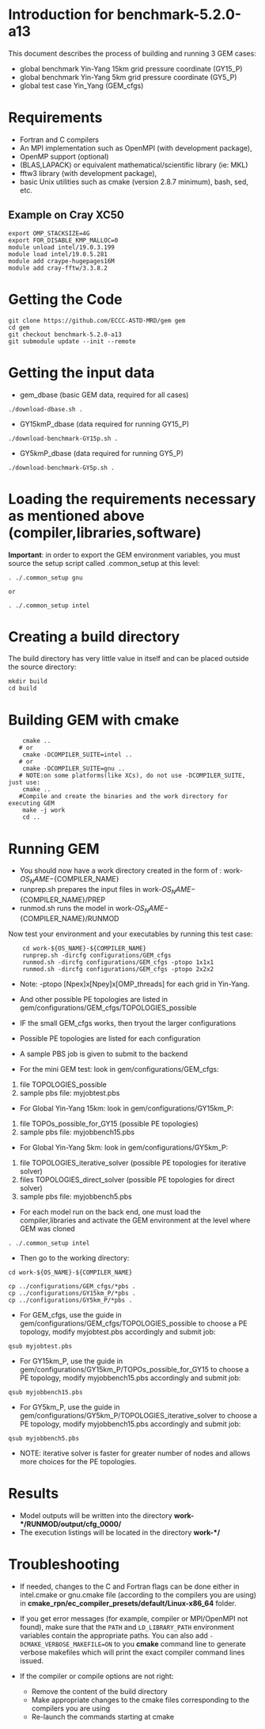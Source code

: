 # Introduction for benchmark-5.2.0-a13

This document describes the process of building and running 3 GEM cases:

* global benchmark Yin-Yang 15km grid pressure coordinate (GY15_P)
* global benchmark Yin-Yang 5km grid pressure coordinate (GY5_P)
* global test case Yin_Yang (GEM_cfgs)

# Requirements
* Fortran and C compilers
* An MPI implementation such as OpenMPI (with development package),
* OpenMP support (optional)
* (BLAS,LAPACK) or equivalent mathematical/scientific library (ie: MKL)
* fftw3 library (with development package),
* basic Unix utilities such as cmake (version 2.8.7 minimum), bash, sed, etc.

## Example on Cray XC50
   
 ```
export OMP_STACKSIZE=4G
export FOR_DISABLE_KMP_MALLOC=0
module unload intel/19.0.3.199
module load intel/19.0.5.281
module add craype-hugepages16M
module add cray-fftw/3.3.8.2
```

# Getting the Code
```
git clone https://github.com/ECCC-ASTD-MRD/gem gem
cd gem
git checkout benchmark-5.2.0-a13
git submodule update --init --remote
```

# Getting the input data

* gem_dbase (basic GEM data, required for all cases)

```
./download-dbase.sh .
```
* GY15kmP_dbase (data required for running GY15_P)

```
./download-benchmark-GY15p.sh .
```
* GY5kmP_dbase (data required for running GY5_P)

```
./download-benchmark-GY5p.sh .
```

# Loading the requirements necessary as mentioned above (compiler,libraries,software)

**Important**: in order to export the GEM environment variables, you must
  source the setup script called .common_setup at this level:

```
. ./.common_setup gnu

or

. ./.common_setup intel
```

# Creating a build directory

The build directory has very little value in itself and can be placed
outside the source directory:

```
mkdir build
cd build
```

# Building GEM with cmake
```
    cmake ..
   # or
    cmake -DCOMPILER_SUITE=intel ..
   # or
    cmake -DCOMPILER_SUITE=gnu ..
   # NOTE:on some platforms(like XCs), do not use -DCOMPILER_SUITE, just use:
    cmake ..
   #Compile and create the binaries and the work directory for executing GEM
    make -j work
    cd ..
```

# Running GEM

* You should now have a work directory created in the form of :
work-${OS_NAME}-${COMPILER_NAME}
* runprep.sh prepares the input files in work-${OS_NAME}-${COMPILER_NAME}/PREP
* runmod.sh runs the model in work-${OS_NAME}-${COMPILER_NAME}/RUNMOD

Now test your environment and your executables by running this test case:

```
    cd work-${OS_NAME}-${COMPILER_NAME}
    runprep.sh -dircfg configurations/GEM_cfgs
    runmod.sh -dircfg configurations/GEM_cfgs -ptopo 1x1x1
    runmod.sh -dircfg configurations/GEM_cfgs -ptopo 2x2x2

```

* Note: -ptopo [Npex]x[Npey]x[OMP_threads] for each grid in Yin-Yang.
* And other possible PE topologies are listed in gem/configurations/GEM_cfgs/TOPOLOGIES_possible

* IF the small GEM_cfgs works, then tryout the larger configurations
* Possible PE topologies are listed for each configuration
* A sample PBS job is given to submit to the backend

* For the mini GEM test: look in gem/configurations/GEM_cfgs:
1) file TOPOLOGIES_possible
2) sample pbs file: myjobtest.pbs

* For Global Yin-Yang 15km: look in gem/configurations/GY15km_P:
1) file TOPOs_possible_for_GY15 (possible PE topologies)
2) sample pbs file: myjobbench15.pbs

* For Global Yin-Yang 5km: look in gem/configurations/GY5km_P:
1) file TOPOLOGIES_iterative_solver (possible PE topologies for iterative solver)
2) files TOPOLOGIES_direct_solver (possible PE topologies for direct solver)
3) sample pbs file: myjobbench5.pbs
 
* For each model run on the back end, one must load the compiler,libraries
and activate the GEM environment at the level where GEM was cloned 
```
. ./.common_setup intel
```

* Then go to the working directory:
```
cd work-${OS_NAME}-${COMPILER_NAME}

cp ../configurations/GEM_cfgs/*pbs .
cp ../configurations/GY15km_P/*pbs .
cp ../configurations/GY5km_P/*pbs .
```

* For GEM_cfgs, use the guide in gem/configurations/GEM_cfgs/TOPOLOGIES_possible
to choose a PE topology, modify myjobtest.pbs accordingly and submit job:
```
qsub myjobtest.pbs
```

* For GY15km_P, use the guide in gem/configurations/GY15km_P/TOPOs_possible_for_GY15 to choose a PE topology, modify myjobbench15.pbs accordingly and submit job:
```
qsub myjobbench15.pbs
```

* For GY5km_P, use the guide in gem/configurations/GY5km_P/TOPOLOGIES_iterative_solver to choose a PE topology, modify myjobbench15.pbs accordingly and submit job:
```
qsub myjobbench5.pbs
```

* NOTE: iterative solver is faster for greater number of nodes and allows more choices for the PE topologies.

# Results

* Model outputs will be written into the directory **work-*/RUNMOD/output/cfg_0000/**
* The execution listings will be located in the directory **work-*/**

# Troubleshooting

- If needed, changes to the C and Fortran flags can be done either in intel.cmake or
  gnu.cmake file (according to the compilers you are using) in **cmake_rpn/ec_compiler_presets/default/Linux-x86_64** folder.
  
- If you get error messages (for example, compiler or MPI/OpenMPI not
  found), make sure that the ```PATH``` and ```LD_LIBRARY_PATH``` environment
  variables contain the appropriate paths.  You can also add
  ```-DCMAKE_VERBOSE_MAKEFILE=ON``` to you **cmake** command line to generate
  verbose makefiles which will print the exact compiler command lines issued.

- If the compiler or compile options are not right:
    - Remove the content of the build directory
    - Make appropriate changes to the cmake files corresponding to the
      compilers you are using
    - Re-launch the commands starting at cmake
